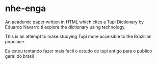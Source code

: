 # nhe-enga
An academic paper written in HTML which cites a Tupi Dictionary by Eduardo Navarro tĩ explore the dictionary using technology.

This is an attempt to make studying Tupi more acceisible to the Brazilian populace.

Eu estou tentando fazer mais facil o estudo de tupi antigo para o publico geral do brasil